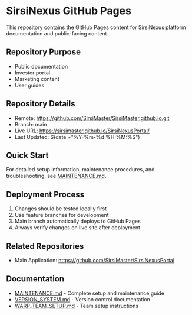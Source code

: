 # SirsiNexus GitHub Pages

This repository contains the GitHub Pages content for SirsiNexus platform documentation and public-facing content.

## Repository Purpose
- Public documentation
- Investor portal
- Marketing content
- User guides

## Repository Details
- Remote: https://github.com/SirsiMaster/SirsiMaster.github.io.git
- Branch: main
- Live URL: https://sirsimaster.github.io/SirsiNexusPortal/
- Last Updated: $(date +"%Y-%m-%d %H:%M:%S")

## Quick Start
For detailed setup information, maintenance procedures, and troubleshooting, see [MAINTENANCE.md](MAINTENANCE.md).

## Deployment Process
1. Changes should be tested locally first
2. Use feature branches for development
3. Main branch automatically deploys to GitHub Pages
4. Always verify changes on live site after deployment

## Related Repositories
- Main Application: https://github.com/SirsiMaster/SirsiNexusPortal

## Documentation
- [MAINTENANCE.md](MAINTENANCE.md) - Complete setup and maintenance guide
- [VERSION_SYSTEM.md](VERSION_SYSTEM.md) - Version control documentation
- [WARP_TEAM_SETUP.md](WARP_TEAM_SETUP.md) - Team setup instructions

